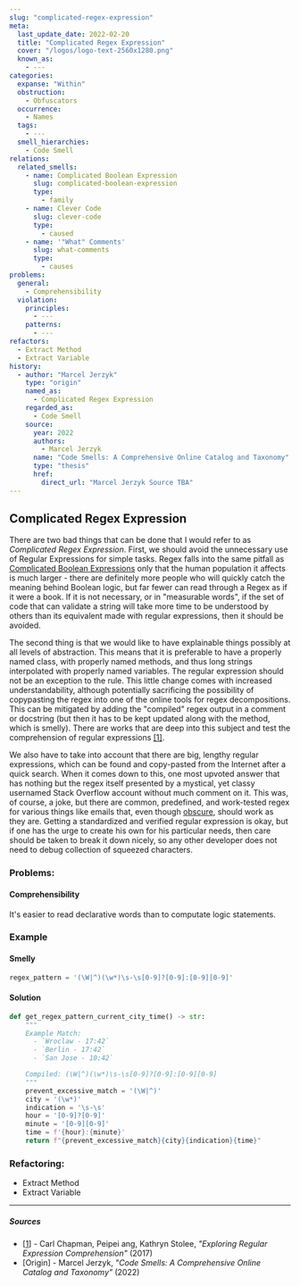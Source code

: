 ```yaml
---
slug: "complicated-regex-expression"
meta:
  last_update_date: 2022-02-20
  title: "Complicated Regex Expression"
  cover: "/logos/logo-text-2560x1280.png"
  known_as:
    - ---
categories:
  expanse: "Within"
  obstruction:
    - Obfuscators
  occurrence:
    - Names
  tags:
    - ---
  smell_hierarchies:
    - Code Smell
relations:
  related_smells:
    - name: Complicated Boolean Expression
      slug: complicated-boolean-expression
      type:
        - family
    - name: Clever Code
      slug: clever-code
      type:
        - caused
    - name: '"What" Comments'
      slug: what-comments
      type:
        - causes
problems:
  general:
    - Comprehensibility
  violation:
    principles:
      - ---
    patterns:
      - ---
refactors:
  - Extract Method
  - Extract Variable
history:
  - author: "Marcel Jerzyk"
    type: "origin"
    named_as:
      - Complicated Regex Expression
    regarded_as:
      - Code Smell
    source:
      year: 2022
      authors:
        - Marcel Jerzyk
      name: "Code Smells: A Comprehensive Online Catalog and Taxonomy"
      type: "thesis"
      href:
        direct_url: "Marcel Jerzyk Source TBA"
---
```


## Complicated Regex Expression

There are two bad things that can be done that I would refer to as _Complicated Regex Expression_. First, we should avoid the unnecessary use of Regular Expressions for simple tasks. Regex falls into the same pitfall as [Complicated Boolean Expressions](./complicated-boolean-expression.md) only that the human population it affects is much larger - there are definitely more people who will quickly catch the meaning behind Boolean logic, but far fewer can read through a Regex as if it were a book. If it is not necessary, or in "measurable words", if the set of code that can validate a string will take more time to be understood by others than its equivalent made with regular expressions, then it should be avoided.

The second thing is that we would like to have explainable things possibly at all levels of abstraction. This means that it is preferable to have a properly named class, with properly named methods, and thus long strings interpolated with properly named variables. The regular expression should not be an exception to the rule. This little change comes with increased understandability, although potentially sacrificing the possibility of copypasting the regex into one of the online tools for regex decompositions. This can be mitigated by adding the "compiled" regex output in a comment or docstring (but then it has to be kept updated along with the method, which is smelly). There are works that are deep into this subject and test the comprehension of regular expressions [[1]](#sources).

We also have to take into account that there are big, lengthy regular expressions, which can be found and copy-pasted from the Internet after a quick search. When it comes down to this, one most upvoted answer that has nothing but the regex itself presented by a mystical, yet classy usernamed Stack Overflow account without much comment on it. This was, of course, a joke, but there are common, predefined, and work-tested regex for various things like emails that, even though [obscure](./obscured-intent.md), should work as they are. Getting a standardized and verified regular expression is okay, but if one has the urge to create his own for his particular needs, then care should be taken to break it down nicely, so any other developer does not need to debug collection of squeezed characters.

### Problems:

#### Comprehensibility

It's easier to read declarative words than to computate logic statements.

### Example

<div class="example-block">

#### Smelly

```py
regex_pattern = '(\W|^)(\w*)\s-\s[0-9]?[0-9]:[0-9][0-9]'
```

#### Solution

```py
def get_regex_pattern_current_city_time() -> str:
    """
    Example Match:
      - `Wroclaw - 17:42`
      - `Berlin - 17:42`
      - `San Jose - 10:42`

    Compiled: (\W|^)(\w*)\s-\s[0-9]?[0-9]:[0-9][0-9]
    """
    prevent_excessive_match = '(\W|^)'
    city = '(\w*)'
    indication = '\s-\s'
    hour = '[0-9]?[0-9]'
    minute = '[0-9][0-9]'
    time = f'{hour}:{minute}'
    return f"{prevent_excessive_match}{city}{indication}{time}"
```

</div>

### Refactoring:

- Extract Method
- Extract Variable

---

##### Sources

- [[1](#sources)] - Carl Chapman, Peipei ang, Kathryn Stolee, _"Exploring Regular Expression Comprehension"_ (2017)
- [Origin] - Marcel Jerzyk, _"Code Smells: A Comprehensive Online Catalog and Taxonomy"_ (2022)
